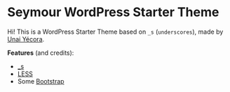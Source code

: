 Seymour WordPress Starter Theme
===
Hi! This is a WordPress Starter Theme based on `_s` (`underscores`), made by [Unai Yécora](http://unaiyecora.com).

**Features** (and credits):
 - [_s](http://underscores.me/)
 - [LESS](https://github.com/less/less.js)
 - Some [Bootstrap](https://github.com/twbs/bootstrap)
